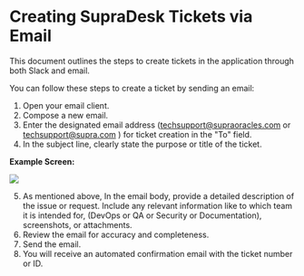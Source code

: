 # Creating SupraDesk Tickets via Email

This document outlines the steps to create tickets in the application through both Slack and email.

You can follow these steps to create a ticket by sending an email:

1. Open your email client.
2. Compose a new email.
3. Enter the designated email address ([techsupport@supraoracles.com](mailto:support@appname.com) or [techsupport@supra.com](mailto:techsupport@supra.com) ) for ticket creation in the "To" field.
4. In the subject line, clearly state the purpose or title of the ticket.

**Example Screen:**

![](https://lh7-rt.googleusercontent.com/docsz/AD_4nXdGMoLJ6_SqWDTJ5CjY6uLHKfx4UhDyqJWHaiFrxLQvYWyRqoseTV6kwHAIEC0_YN0XBNk7Q-oP9QNKeJIdK-5TWctVhYH4O76_YcpV79wW5hUbcXbVzaBvzOBDZQRIvQ5VLXrqQw?key=_hWSsBAed5zVfFj_GJv5L9IJ)

5. As mentioned above, In the email body, provide a detailed description of the issue or request. Include any relevant information like to which team it is intended for, (DevOps or QA or Security or Documentation), screenshots, or attachments.
6. Review the email for accuracy and completeness.
7. Send the email.
8. You will receive an automated confirmation email with the ticket number or ID.
